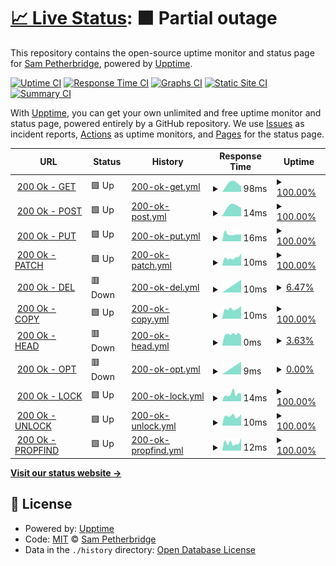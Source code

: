 # [📈 Live Status](https://status.httpstatus.xyz): <!--live status--> **🟧 Partial outage**

This repository contains the open-source uptime monitor and status page for [Sam Petherbridge](peth.me), powered by [Upptime](https://github.com/upptime/upptime).

[![Uptime CI](https://github.com/koj-co/upptime/workflows/Uptime%20CI/badge.svg)](https://github.com/koj-co/upptime/actions?query=workflow%3A%22Uptime+CI%22)
[![Response Time CI](https://github.com/koj-co/upptime/workflows/Response%20Time%20CI/badge.svg)](https://github.com/koj-co/upptime/actions?query=workflow%3A%22Response+Time+CI%22)
[![Graphs CI](https://github.com/koj-co/upptime/workflows/Graphs%20CI/badge.svg)](https://github.com/koj-co/upptime/actions?query=workflow%3A%22Graphs+CI%22)
[![Static Site CI](https://github.com/koj-co/upptime/workflows/Static%20Site%20CI/badge.svg)](https://github.com/koj-co/upptime/actions?query=workflow%3A%22Static+Site+CI%22)
[![Summary CI](https://github.com/koj-co/upptime/workflows/Summary%20CI/badge.svg)](https://github.com/koj-co/upptime/actions?query=workflow%3A%22Summary+CI%22)

With [Upptime](https://upptime.js.org), you can get your own unlimited and free uptime monitor and status page, powered entirely by a GitHub repository. We use [Issues](https://github.com/SamPetherbridge/status.httpstatus.xyz/issues) as incident reports, [Actions](https://github.com/SamPetherbridge/status.httpstatus.xyz/actions) as uptime monitors, and [Pages](https://status.httpstatus.xyz) for the status page.

<!--start: status pages-->
<!-- This summary is generated by Upptime (https://github.com/upptime/upptime) -->
<!-- Do not edit this manually, your changes will be overwritten -->
<!-- prettier-ignore -->
| URL | Status | History | Response Time | Uptime |
| --- | ------ | ------- | ------------- | ------ |
| <img alt="" src="https://favicons.githubusercontent.com/httpstatus.xyz" height="13"> [200 Ok - GET](https://httpstatus.xyz/200) | 🟩 Up | [200-ok-get.yml](https://github.com/SamPetherbridge/status.httpstatus.xyz/commits/master/history/200-ok-get.yml) | <details><summary><img alt="Response time graph" src="./graphs/200-ok-get/response-time-week.png" height="20"> 98ms</summary><br><a href="https://status.httpstatus.xyz/history/200-ok-get"><img alt="Response time 98" src="https://img.shields.io/endpoint?url=https%3A%2F%2Fraw.githubusercontent.com%2FSamPetherbridge%2Fstatus.httpstatus.xyz%2Fmaster%2Fapi%2F200-ok-get%2Fresponse-time.json"></a><br><a href="https://status.httpstatus.xyz/history/200-ok-get"><img alt="24-hour response time 98" src="https://img.shields.io/endpoint?url=https%3A%2F%2Fraw.githubusercontent.com%2FSamPetherbridge%2Fstatus.httpstatus.xyz%2Fmaster%2Fapi%2F200-ok-get%2Fresponse-time-day.json"></a><br><a href="https://status.httpstatus.xyz/history/200-ok-get"><img alt="7-day response time 98" src="https://img.shields.io/endpoint?url=https%3A%2F%2Fraw.githubusercontent.com%2FSamPetherbridge%2Fstatus.httpstatus.xyz%2Fmaster%2Fapi%2F200-ok-get%2Fresponse-time-week.json"></a><br><a href="https://status.httpstatus.xyz/history/200-ok-get"><img alt="30-day response time 98" src="https://img.shields.io/endpoint?url=https%3A%2F%2Fraw.githubusercontent.com%2FSamPetherbridge%2Fstatus.httpstatus.xyz%2Fmaster%2Fapi%2F200-ok-get%2Fresponse-time-month.json"></a><br><a href="https://status.httpstatus.xyz/history/200-ok-get"><img alt="1-year response time 98" src="https://img.shields.io/endpoint?url=https%3A%2F%2Fraw.githubusercontent.com%2FSamPetherbridge%2Fstatus.httpstatus.xyz%2Fmaster%2Fapi%2F200-ok-get%2Fresponse-time-year.json"></a></details> | <details><summary><a href="https://status.httpstatus.xyz/history/200-ok-get">100.00%</a></summary><a href="https://status.httpstatus.xyz/history/200-ok-get"><img alt="All-time uptime 100.00%" src="https://img.shields.io/endpoint?url=https%3A%2F%2Fraw.githubusercontent.com%2FSamPetherbridge%2Fstatus.httpstatus.xyz%2Fmaster%2Fapi%2F200-ok-get%2Fuptime.json"></a><br><a href="https://status.httpstatus.xyz/history/200-ok-get"><img alt="24-hour uptime 100.00%" src="https://img.shields.io/endpoint?url=https%3A%2F%2Fraw.githubusercontent.com%2FSamPetherbridge%2Fstatus.httpstatus.xyz%2Fmaster%2Fapi%2F200-ok-get%2Fuptime-day.json"></a><br><a href="https://status.httpstatus.xyz/history/200-ok-get"><img alt="7-day uptime 100.00%" src="https://img.shields.io/endpoint?url=https%3A%2F%2Fraw.githubusercontent.com%2FSamPetherbridge%2Fstatus.httpstatus.xyz%2Fmaster%2Fapi%2F200-ok-get%2Fuptime-week.json"></a><br><a href="https://status.httpstatus.xyz/history/200-ok-get"><img alt="30-day uptime 100.00%" src="https://img.shields.io/endpoint?url=https%3A%2F%2Fraw.githubusercontent.com%2FSamPetherbridge%2Fstatus.httpstatus.xyz%2Fmaster%2Fapi%2F200-ok-get%2Fuptime-month.json"></a><br><a href="https://status.httpstatus.xyz/history/200-ok-get"><img alt="1-year uptime 100.00%" src="https://img.shields.io/endpoint?url=https%3A%2F%2Fraw.githubusercontent.com%2FSamPetherbridge%2Fstatus.httpstatus.xyz%2Fmaster%2Fapi%2F200-ok-get%2Fuptime-year.json"></a></details>
| <img alt="" src="https://favicons.githubusercontent.com/httpstatus.xyz" height="13"> [200 Ok - POST](https://httpstatus.xyz/200) | 🟩 Up | [200-ok-post.yml](https://github.com/SamPetherbridge/status.httpstatus.xyz/commits/master/history/200-ok-post.yml) | <details><summary><img alt="Response time graph" src="./graphs/200-ok-post/response-time-week.png" height="20"> 14ms</summary><br><a href="https://status.httpstatus.xyz/history/200-ok-post"><img alt="Response time 14" src="https://img.shields.io/endpoint?url=https%3A%2F%2Fraw.githubusercontent.com%2FSamPetherbridge%2Fstatus.httpstatus.xyz%2Fmaster%2Fapi%2F200-ok-post%2Fresponse-time.json"></a><br><a href="https://status.httpstatus.xyz/history/200-ok-post"><img alt="24-hour response time 14" src="https://img.shields.io/endpoint?url=https%3A%2F%2Fraw.githubusercontent.com%2FSamPetherbridge%2Fstatus.httpstatus.xyz%2Fmaster%2Fapi%2F200-ok-post%2Fresponse-time-day.json"></a><br><a href="https://status.httpstatus.xyz/history/200-ok-post"><img alt="7-day response time 14" src="https://img.shields.io/endpoint?url=https%3A%2F%2Fraw.githubusercontent.com%2FSamPetherbridge%2Fstatus.httpstatus.xyz%2Fmaster%2Fapi%2F200-ok-post%2Fresponse-time-week.json"></a><br><a href="https://status.httpstatus.xyz/history/200-ok-post"><img alt="30-day response time 14" src="https://img.shields.io/endpoint?url=https%3A%2F%2Fraw.githubusercontent.com%2FSamPetherbridge%2Fstatus.httpstatus.xyz%2Fmaster%2Fapi%2F200-ok-post%2Fresponse-time-month.json"></a><br><a href="https://status.httpstatus.xyz/history/200-ok-post"><img alt="1-year response time 14" src="https://img.shields.io/endpoint?url=https%3A%2F%2Fraw.githubusercontent.com%2FSamPetherbridge%2Fstatus.httpstatus.xyz%2Fmaster%2Fapi%2F200-ok-post%2Fresponse-time-year.json"></a></details> | <details><summary><a href="https://status.httpstatus.xyz/history/200-ok-post">100.00%</a></summary><a href="https://status.httpstatus.xyz/history/200-ok-post"><img alt="All-time uptime 100.00%" src="https://img.shields.io/endpoint?url=https%3A%2F%2Fraw.githubusercontent.com%2FSamPetherbridge%2Fstatus.httpstatus.xyz%2Fmaster%2Fapi%2F200-ok-post%2Fuptime.json"></a><br><a href="https://status.httpstatus.xyz/history/200-ok-post"><img alt="24-hour uptime 100.00%" src="https://img.shields.io/endpoint?url=https%3A%2F%2Fraw.githubusercontent.com%2FSamPetherbridge%2Fstatus.httpstatus.xyz%2Fmaster%2Fapi%2F200-ok-post%2Fuptime-day.json"></a><br><a href="https://status.httpstatus.xyz/history/200-ok-post"><img alt="7-day uptime 100.00%" src="https://img.shields.io/endpoint?url=https%3A%2F%2Fraw.githubusercontent.com%2FSamPetherbridge%2Fstatus.httpstatus.xyz%2Fmaster%2Fapi%2F200-ok-post%2Fuptime-week.json"></a><br><a href="https://status.httpstatus.xyz/history/200-ok-post"><img alt="30-day uptime 100.00%" src="https://img.shields.io/endpoint?url=https%3A%2F%2Fraw.githubusercontent.com%2FSamPetherbridge%2Fstatus.httpstatus.xyz%2Fmaster%2Fapi%2F200-ok-post%2Fuptime-month.json"></a><br><a href="https://status.httpstatus.xyz/history/200-ok-post"><img alt="1-year uptime 100.00%" src="https://img.shields.io/endpoint?url=https%3A%2F%2Fraw.githubusercontent.com%2FSamPetherbridge%2Fstatus.httpstatus.xyz%2Fmaster%2Fapi%2F200-ok-post%2Fuptime-year.json"></a></details>
| <img alt="" src="https://favicons.githubusercontent.com/httpstatus.xyz" height="13"> [200 Ok - PUT](https://httpstatus.xyz/200) | 🟩 Up | [200-ok-put.yml](https://github.com/SamPetherbridge/status.httpstatus.xyz/commits/master/history/200-ok-put.yml) | <details><summary><img alt="Response time graph" src="./graphs/200-ok-put/response-time-week.png" height="20"> 16ms</summary><br><a href="https://status.httpstatus.xyz/history/200-ok-put"><img alt="Response time 16" src="https://img.shields.io/endpoint?url=https%3A%2F%2Fraw.githubusercontent.com%2FSamPetherbridge%2Fstatus.httpstatus.xyz%2Fmaster%2Fapi%2F200-ok-put%2Fresponse-time.json"></a><br><a href="https://status.httpstatus.xyz/history/200-ok-put"><img alt="24-hour response time 16" src="https://img.shields.io/endpoint?url=https%3A%2F%2Fraw.githubusercontent.com%2FSamPetherbridge%2Fstatus.httpstatus.xyz%2Fmaster%2Fapi%2F200-ok-put%2Fresponse-time-day.json"></a><br><a href="https://status.httpstatus.xyz/history/200-ok-put"><img alt="7-day response time 16" src="https://img.shields.io/endpoint?url=https%3A%2F%2Fraw.githubusercontent.com%2FSamPetherbridge%2Fstatus.httpstatus.xyz%2Fmaster%2Fapi%2F200-ok-put%2Fresponse-time-week.json"></a><br><a href="https://status.httpstatus.xyz/history/200-ok-put"><img alt="30-day response time 16" src="https://img.shields.io/endpoint?url=https%3A%2F%2Fraw.githubusercontent.com%2FSamPetherbridge%2Fstatus.httpstatus.xyz%2Fmaster%2Fapi%2F200-ok-put%2Fresponse-time-month.json"></a><br><a href="https://status.httpstatus.xyz/history/200-ok-put"><img alt="1-year response time 16" src="https://img.shields.io/endpoint?url=https%3A%2F%2Fraw.githubusercontent.com%2FSamPetherbridge%2Fstatus.httpstatus.xyz%2Fmaster%2Fapi%2F200-ok-put%2Fresponse-time-year.json"></a></details> | <details><summary><a href="https://status.httpstatus.xyz/history/200-ok-put">100.00%</a></summary><a href="https://status.httpstatus.xyz/history/200-ok-put"><img alt="All-time uptime 100.00%" src="https://img.shields.io/endpoint?url=https%3A%2F%2Fraw.githubusercontent.com%2FSamPetherbridge%2Fstatus.httpstatus.xyz%2Fmaster%2Fapi%2F200-ok-put%2Fuptime.json"></a><br><a href="https://status.httpstatus.xyz/history/200-ok-put"><img alt="24-hour uptime 100.00%" src="https://img.shields.io/endpoint?url=https%3A%2F%2Fraw.githubusercontent.com%2FSamPetherbridge%2Fstatus.httpstatus.xyz%2Fmaster%2Fapi%2F200-ok-put%2Fuptime-day.json"></a><br><a href="https://status.httpstatus.xyz/history/200-ok-put"><img alt="7-day uptime 100.00%" src="https://img.shields.io/endpoint?url=https%3A%2F%2Fraw.githubusercontent.com%2FSamPetherbridge%2Fstatus.httpstatus.xyz%2Fmaster%2Fapi%2F200-ok-put%2Fuptime-week.json"></a><br><a href="https://status.httpstatus.xyz/history/200-ok-put"><img alt="30-day uptime 100.00%" src="https://img.shields.io/endpoint?url=https%3A%2F%2Fraw.githubusercontent.com%2FSamPetherbridge%2Fstatus.httpstatus.xyz%2Fmaster%2Fapi%2F200-ok-put%2Fuptime-month.json"></a><br><a href="https://status.httpstatus.xyz/history/200-ok-put"><img alt="1-year uptime 100.00%" src="https://img.shields.io/endpoint?url=https%3A%2F%2Fraw.githubusercontent.com%2FSamPetherbridge%2Fstatus.httpstatus.xyz%2Fmaster%2Fapi%2F200-ok-put%2Fuptime-year.json"></a></details>
| <img alt="" src="https://favicons.githubusercontent.com/httpstatus.xyz" height="13"> [200 Ok - PATCH](https://httpstatus.xyz/200) | 🟩 Up | [200-ok-patch.yml](https://github.com/SamPetherbridge/status.httpstatus.xyz/commits/master/history/200-ok-patch.yml) | <details><summary><img alt="Response time graph" src="./graphs/200-ok-patch/response-time-week.png" height="20"> 10ms</summary><br><a href="https://status.httpstatus.xyz/history/200-ok-patch"><img alt="Response time 10" src="https://img.shields.io/endpoint?url=https%3A%2F%2Fraw.githubusercontent.com%2FSamPetherbridge%2Fstatus.httpstatus.xyz%2Fmaster%2Fapi%2F200-ok-patch%2Fresponse-time.json"></a><br><a href="https://status.httpstatus.xyz/history/200-ok-patch"><img alt="24-hour response time 10" src="https://img.shields.io/endpoint?url=https%3A%2F%2Fraw.githubusercontent.com%2FSamPetherbridge%2Fstatus.httpstatus.xyz%2Fmaster%2Fapi%2F200-ok-patch%2Fresponse-time-day.json"></a><br><a href="https://status.httpstatus.xyz/history/200-ok-patch"><img alt="7-day response time 10" src="https://img.shields.io/endpoint?url=https%3A%2F%2Fraw.githubusercontent.com%2FSamPetherbridge%2Fstatus.httpstatus.xyz%2Fmaster%2Fapi%2F200-ok-patch%2Fresponse-time-week.json"></a><br><a href="https://status.httpstatus.xyz/history/200-ok-patch"><img alt="30-day response time 10" src="https://img.shields.io/endpoint?url=https%3A%2F%2Fraw.githubusercontent.com%2FSamPetherbridge%2Fstatus.httpstatus.xyz%2Fmaster%2Fapi%2F200-ok-patch%2Fresponse-time-month.json"></a><br><a href="https://status.httpstatus.xyz/history/200-ok-patch"><img alt="1-year response time 10" src="https://img.shields.io/endpoint?url=https%3A%2F%2Fraw.githubusercontent.com%2FSamPetherbridge%2Fstatus.httpstatus.xyz%2Fmaster%2Fapi%2F200-ok-patch%2Fresponse-time-year.json"></a></details> | <details><summary><a href="https://status.httpstatus.xyz/history/200-ok-patch">100.00%</a></summary><a href="https://status.httpstatus.xyz/history/200-ok-patch"><img alt="All-time uptime 100.00%" src="https://img.shields.io/endpoint?url=https%3A%2F%2Fraw.githubusercontent.com%2FSamPetherbridge%2Fstatus.httpstatus.xyz%2Fmaster%2Fapi%2F200-ok-patch%2Fuptime.json"></a><br><a href="https://status.httpstatus.xyz/history/200-ok-patch"><img alt="24-hour uptime 100.00%" src="https://img.shields.io/endpoint?url=https%3A%2F%2Fraw.githubusercontent.com%2FSamPetherbridge%2Fstatus.httpstatus.xyz%2Fmaster%2Fapi%2F200-ok-patch%2Fuptime-day.json"></a><br><a href="https://status.httpstatus.xyz/history/200-ok-patch"><img alt="7-day uptime 100.00%" src="https://img.shields.io/endpoint?url=https%3A%2F%2Fraw.githubusercontent.com%2FSamPetherbridge%2Fstatus.httpstatus.xyz%2Fmaster%2Fapi%2F200-ok-patch%2Fuptime-week.json"></a><br><a href="https://status.httpstatus.xyz/history/200-ok-patch"><img alt="30-day uptime 100.00%" src="https://img.shields.io/endpoint?url=https%3A%2F%2Fraw.githubusercontent.com%2FSamPetherbridge%2Fstatus.httpstatus.xyz%2Fmaster%2Fapi%2F200-ok-patch%2Fuptime-month.json"></a><br><a href="https://status.httpstatus.xyz/history/200-ok-patch"><img alt="1-year uptime 100.00%" src="https://img.shields.io/endpoint?url=https%3A%2F%2Fraw.githubusercontent.com%2FSamPetherbridge%2Fstatus.httpstatus.xyz%2Fmaster%2Fapi%2F200-ok-patch%2Fuptime-year.json"></a></details>
| <img alt="" src="https://favicons.githubusercontent.com/httpstatus.xyz" height="13"> [200 Ok - DEL](https://httpstatus.xyz/200) | 🟥 Down | [200-ok-del.yml](https://github.com/SamPetherbridge/status.httpstatus.xyz/commits/master/history/200-ok-del.yml) | <details><summary><img alt="Response time graph" src="./graphs/200-ok-del/response-time-week.png" height="20"> 10ms</summary><br><a href="https://status.httpstatus.xyz/history/200-ok-del"><img alt="Response time 10" src="https://img.shields.io/endpoint?url=https%3A%2F%2Fraw.githubusercontent.com%2FSamPetherbridge%2Fstatus.httpstatus.xyz%2Fmaster%2Fapi%2F200-ok-del%2Fresponse-time.json"></a><br><a href="https://status.httpstatus.xyz/history/200-ok-del"><img alt="24-hour response time 10" src="https://img.shields.io/endpoint?url=https%3A%2F%2Fraw.githubusercontent.com%2FSamPetherbridge%2Fstatus.httpstatus.xyz%2Fmaster%2Fapi%2F200-ok-del%2Fresponse-time-day.json"></a><br><a href="https://status.httpstatus.xyz/history/200-ok-del"><img alt="7-day response time 10" src="https://img.shields.io/endpoint?url=https%3A%2F%2Fraw.githubusercontent.com%2FSamPetherbridge%2Fstatus.httpstatus.xyz%2Fmaster%2Fapi%2F200-ok-del%2Fresponse-time-week.json"></a><br><a href="https://status.httpstatus.xyz/history/200-ok-del"><img alt="30-day response time 10" src="https://img.shields.io/endpoint?url=https%3A%2F%2Fraw.githubusercontent.com%2FSamPetherbridge%2Fstatus.httpstatus.xyz%2Fmaster%2Fapi%2F200-ok-del%2Fresponse-time-month.json"></a><br><a href="https://status.httpstatus.xyz/history/200-ok-del"><img alt="1-year response time 10" src="https://img.shields.io/endpoint?url=https%3A%2F%2Fraw.githubusercontent.com%2FSamPetherbridge%2Fstatus.httpstatus.xyz%2Fmaster%2Fapi%2F200-ok-del%2Fresponse-time-year.json"></a></details> | <details><summary><a href="https://status.httpstatus.xyz/history/200-ok-del">6.47%</a></summary><a href="https://status.httpstatus.xyz/history/200-ok-del"><img alt="All-time uptime 6.47%" src="https://img.shields.io/endpoint?url=https%3A%2F%2Fraw.githubusercontent.com%2FSamPetherbridge%2Fstatus.httpstatus.xyz%2Fmaster%2Fapi%2F200-ok-del%2Fuptime.json"></a><br><a href="https://status.httpstatus.xyz/history/200-ok-del"><img alt="24-hour uptime 6.47%" src="https://img.shields.io/endpoint?url=https%3A%2F%2Fraw.githubusercontent.com%2FSamPetherbridge%2Fstatus.httpstatus.xyz%2Fmaster%2Fapi%2F200-ok-del%2Fuptime-day.json"></a><br><a href="https://status.httpstatus.xyz/history/200-ok-del"><img alt="7-day uptime 6.47%" src="https://img.shields.io/endpoint?url=https%3A%2F%2Fraw.githubusercontent.com%2FSamPetherbridge%2Fstatus.httpstatus.xyz%2Fmaster%2Fapi%2F200-ok-del%2Fuptime-week.json"></a><br><a href="https://status.httpstatus.xyz/history/200-ok-del"><img alt="30-day uptime 6.47%" src="https://img.shields.io/endpoint?url=https%3A%2F%2Fraw.githubusercontent.com%2FSamPetherbridge%2Fstatus.httpstatus.xyz%2Fmaster%2Fapi%2F200-ok-del%2Fuptime-month.json"></a><br><a href="https://status.httpstatus.xyz/history/200-ok-del"><img alt="1-year uptime 6.47%" src="https://img.shields.io/endpoint?url=https%3A%2F%2Fraw.githubusercontent.com%2FSamPetherbridge%2Fstatus.httpstatus.xyz%2Fmaster%2Fapi%2F200-ok-del%2Fuptime-year.json"></a></details>
| <img alt="" src="https://favicons.githubusercontent.com/httpstatus.xyz" height="13"> [200 Ok - COPY](https://httpstatus.xyz/200) | 🟩 Up | [200-ok-copy.yml](https://github.com/SamPetherbridge/status.httpstatus.xyz/commits/master/history/200-ok-copy.yml) | <details><summary><img alt="Response time graph" src="./graphs/200-ok-copy/response-time-week.png" height="20"> 10ms</summary><br><a href="https://status.httpstatus.xyz/history/200-ok-copy"><img alt="Response time 10" src="https://img.shields.io/endpoint?url=https%3A%2F%2Fraw.githubusercontent.com%2FSamPetherbridge%2Fstatus.httpstatus.xyz%2Fmaster%2Fapi%2F200-ok-copy%2Fresponse-time.json"></a><br><a href="https://status.httpstatus.xyz/history/200-ok-copy"><img alt="24-hour response time 10" src="https://img.shields.io/endpoint?url=https%3A%2F%2Fraw.githubusercontent.com%2FSamPetherbridge%2Fstatus.httpstatus.xyz%2Fmaster%2Fapi%2F200-ok-copy%2Fresponse-time-day.json"></a><br><a href="https://status.httpstatus.xyz/history/200-ok-copy"><img alt="7-day response time 10" src="https://img.shields.io/endpoint?url=https%3A%2F%2Fraw.githubusercontent.com%2FSamPetherbridge%2Fstatus.httpstatus.xyz%2Fmaster%2Fapi%2F200-ok-copy%2Fresponse-time-week.json"></a><br><a href="https://status.httpstatus.xyz/history/200-ok-copy"><img alt="30-day response time 10" src="https://img.shields.io/endpoint?url=https%3A%2F%2Fraw.githubusercontent.com%2FSamPetherbridge%2Fstatus.httpstatus.xyz%2Fmaster%2Fapi%2F200-ok-copy%2Fresponse-time-month.json"></a><br><a href="https://status.httpstatus.xyz/history/200-ok-copy"><img alt="1-year response time 10" src="https://img.shields.io/endpoint?url=https%3A%2F%2Fraw.githubusercontent.com%2FSamPetherbridge%2Fstatus.httpstatus.xyz%2Fmaster%2Fapi%2F200-ok-copy%2Fresponse-time-year.json"></a></details> | <details><summary><a href="https://status.httpstatus.xyz/history/200-ok-copy">100.00%</a></summary><a href="https://status.httpstatus.xyz/history/200-ok-copy"><img alt="All-time uptime 100.00%" src="https://img.shields.io/endpoint?url=https%3A%2F%2Fraw.githubusercontent.com%2FSamPetherbridge%2Fstatus.httpstatus.xyz%2Fmaster%2Fapi%2F200-ok-copy%2Fuptime.json"></a><br><a href="https://status.httpstatus.xyz/history/200-ok-copy"><img alt="24-hour uptime 100.00%" src="https://img.shields.io/endpoint?url=https%3A%2F%2Fraw.githubusercontent.com%2FSamPetherbridge%2Fstatus.httpstatus.xyz%2Fmaster%2Fapi%2F200-ok-copy%2Fuptime-day.json"></a><br><a href="https://status.httpstatus.xyz/history/200-ok-copy"><img alt="7-day uptime 100.00%" src="https://img.shields.io/endpoint?url=https%3A%2F%2Fraw.githubusercontent.com%2FSamPetherbridge%2Fstatus.httpstatus.xyz%2Fmaster%2Fapi%2F200-ok-copy%2Fuptime-week.json"></a><br><a href="https://status.httpstatus.xyz/history/200-ok-copy"><img alt="30-day uptime 100.00%" src="https://img.shields.io/endpoint?url=https%3A%2F%2Fraw.githubusercontent.com%2FSamPetherbridge%2Fstatus.httpstatus.xyz%2Fmaster%2Fapi%2F200-ok-copy%2Fuptime-month.json"></a><br><a href="https://status.httpstatus.xyz/history/200-ok-copy"><img alt="1-year uptime 100.00%" src="https://img.shields.io/endpoint?url=https%3A%2F%2Fraw.githubusercontent.com%2FSamPetherbridge%2Fstatus.httpstatus.xyz%2Fmaster%2Fapi%2F200-ok-copy%2Fuptime-year.json"></a></details>
| <img alt="" src="https://favicons.githubusercontent.com/httpstatus.xyz" height="13"> [200 Ok - HEAD](https://httpstatus.xyz/200) | 🟥 Down | [200-ok-head.yml](https://github.com/SamPetherbridge/status.httpstatus.xyz/commits/master/history/200-ok-head.yml) | <details><summary><img alt="Response time graph" src="./graphs/200-ok-head/response-time-week.png" height="20"> 0ms</summary><br><a href="https://status.httpstatus.xyz/history/200-ok-head"><img alt="Response time 0" src="https://img.shields.io/endpoint?url=https%3A%2F%2Fraw.githubusercontent.com%2FSamPetherbridge%2Fstatus.httpstatus.xyz%2Fmaster%2Fapi%2F200-ok-head%2Fresponse-time.json"></a><br><a href="https://status.httpstatus.xyz/history/200-ok-head"><img alt="24-hour response time 0" src="https://img.shields.io/endpoint?url=https%3A%2F%2Fraw.githubusercontent.com%2FSamPetherbridge%2Fstatus.httpstatus.xyz%2Fmaster%2Fapi%2F200-ok-head%2Fresponse-time-day.json"></a><br><a href="https://status.httpstatus.xyz/history/200-ok-head"><img alt="7-day response time 0" src="https://img.shields.io/endpoint?url=https%3A%2F%2Fraw.githubusercontent.com%2FSamPetherbridge%2Fstatus.httpstatus.xyz%2Fmaster%2Fapi%2F200-ok-head%2Fresponse-time-week.json"></a><br><a href="https://status.httpstatus.xyz/history/200-ok-head"><img alt="30-day response time 0" src="https://img.shields.io/endpoint?url=https%3A%2F%2Fraw.githubusercontent.com%2FSamPetherbridge%2Fstatus.httpstatus.xyz%2Fmaster%2Fapi%2F200-ok-head%2Fresponse-time-month.json"></a><br><a href="https://status.httpstatus.xyz/history/200-ok-head"><img alt="1-year response time 0" src="https://img.shields.io/endpoint?url=https%3A%2F%2Fraw.githubusercontent.com%2FSamPetherbridge%2Fstatus.httpstatus.xyz%2Fmaster%2Fapi%2F200-ok-head%2Fresponse-time-year.json"></a></details> | <details><summary><a href="https://status.httpstatus.xyz/history/200-ok-head">3.63%</a></summary><a href="https://status.httpstatus.xyz/history/200-ok-head"><img alt="All-time uptime 3.63%" src="https://img.shields.io/endpoint?url=https%3A%2F%2Fraw.githubusercontent.com%2FSamPetherbridge%2Fstatus.httpstatus.xyz%2Fmaster%2Fapi%2F200-ok-head%2Fuptime.json"></a><br><a href="https://status.httpstatus.xyz/history/200-ok-head"><img alt="24-hour uptime 3.63%" src="https://img.shields.io/endpoint?url=https%3A%2F%2Fraw.githubusercontent.com%2FSamPetherbridge%2Fstatus.httpstatus.xyz%2Fmaster%2Fapi%2F200-ok-head%2Fuptime-day.json"></a><br><a href="https://status.httpstatus.xyz/history/200-ok-head"><img alt="7-day uptime 3.63%" src="https://img.shields.io/endpoint?url=https%3A%2F%2Fraw.githubusercontent.com%2FSamPetherbridge%2Fstatus.httpstatus.xyz%2Fmaster%2Fapi%2F200-ok-head%2Fuptime-week.json"></a><br><a href="https://status.httpstatus.xyz/history/200-ok-head"><img alt="30-day uptime 3.63%" src="https://img.shields.io/endpoint?url=https%3A%2F%2Fraw.githubusercontent.com%2FSamPetherbridge%2Fstatus.httpstatus.xyz%2Fmaster%2Fapi%2F200-ok-head%2Fuptime-month.json"></a><br><a href="https://status.httpstatus.xyz/history/200-ok-head"><img alt="1-year uptime 3.63%" src="https://img.shields.io/endpoint?url=https%3A%2F%2Fraw.githubusercontent.com%2FSamPetherbridge%2Fstatus.httpstatus.xyz%2Fmaster%2Fapi%2F200-ok-head%2Fuptime-year.json"></a></details>
| <img alt="" src="https://favicons.githubusercontent.com/httpstatus.xyz" height="13"> [200 Ok - OPT](https://httpstatus.xyz/200) | 🟥 Down | [200-ok-opt.yml](https://github.com/SamPetherbridge/status.httpstatus.xyz/commits/master/history/200-ok-opt.yml) | <details><summary><img alt="Response time graph" src="./graphs/200-ok-opt/response-time-week.png" height="20"> 9ms</summary><br><a href="https://status.httpstatus.xyz/history/200-ok-opt"><img alt="Response time 9" src="https://img.shields.io/endpoint?url=https%3A%2F%2Fraw.githubusercontent.com%2FSamPetherbridge%2Fstatus.httpstatus.xyz%2Fmaster%2Fapi%2F200-ok-opt%2Fresponse-time.json"></a><br><a href="https://status.httpstatus.xyz/history/200-ok-opt"><img alt="24-hour response time 9" src="https://img.shields.io/endpoint?url=https%3A%2F%2Fraw.githubusercontent.com%2FSamPetherbridge%2Fstatus.httpstatus.xyz%2Fmaster%2Fapi%2F200-ok-opt%2Fresponse-time-day.json"></a><br><a href="https://status.httpstatus.xyz/history/200-ok-opt"><img alt="7-day response time 9" src="https://img.shields.io/endpoint?url=https%3A%2F%2Fraw.githubusercontent.com%2FSamPetherbridge%2Fstatus.httpstatus.xyz%2Fmaster%2Fapi%2F200-ok-opt%2Fresponse-time-week.json"></a><br><a href="https://status.httpstatus.xyz/history/200-ok-opt"><img alt="30-day response time 9" src="https://img.shields.io/endpoint?url=https%3A%2F%2Fraw.githubusercontent.com%2FSamPetherbridge%2Fstatus.httpstatus.xyz%2Fmaster%2Fapi%2F200-ok-opt%2Fresponse-time-month.json"></a><br><a href="https://status.httpstatus.xyz/history/200-ok-opt"><img alt="1-year response time 9" src="https://img.shields.io/endpoint?url=https%3A%2F%2Fraw.githubusercontent.com%2FSamPetherbridge%2Fstatus.httpstatus.xyz%2Fmaster%2Fapi%2F200-ok-opt%2Fresponse-time-year.json"></a></details> | <details><summary><a href="https://status.httpstatus.xyz/history/200-ok-opt">0.00%</a></summary><a href="https://status.httpstatus.xyz/history/200-ok-opt"><img alt="All-time uptime 0.00%" src="https://img.shields.io/endpoint?url=https%3A%2F%2Fraw.githubusercontent.com%2FSamPetherbridge%2Fstatus.httpstatus.xyz%2Fmaster%2Fapi%2F200-ok-opt%2Fuptime.json"></a><br><a href="https://status.httpstatus.xyz/history/200-ok-opt"><img alt="24-hour uptime 0.00%" src="https://img.shields.io/endpoint?url=https%3A%2F%2Fraw.githubusercontent.com%2FSamPetherbridge%2Fstatus.httpstatus.xyz%2Fmaster%2Fapi%2F200-ok-opt%2Fuptime-day.json"></a><br><a href="https://status.httpstatus.xyz/history/200-ok-opt"><img alt="7-day uptime 0.00%" src="https://img.shields.io/endpoint?url=https%3A%2F%2Fraw.githubusercontent.com%2FSamPetherbridge%2Fstatus.httpstatus.xyz%2Fmaster%2Fapi%2F200-ok-opt%2Fuptime-week.json"></a><br><a href="https://status.httpstatus.xyz/history/200-ok-opt"><img alt="30-day uptime 0.00%" src="https://img.shields.io/endpoint?url=https%3A%2F%2Fraw.githubusercontent.com%2FSamPetherbridge%2Fstatus.httpstatus.xyz%2Fmaster%2Fapi%2F200-ok-opt%2Fuptime-month.json"></a><br><a href="https://status.httpstatus.xyz/history/200-ok-opt"><img alt="1-year uptime 0.00%" src="https://img.shields.io/endpoint?url=https%3A%2F%2Fraw.githubusercontent.com%2FSamPetherbridge%2Fstatus.httpstatus.xyz%2Fmaster%2Fapi%2F200-ok-opt%2Fuptime-year.json"></a></details>
| <img alt="" src="https://favicons.githubusercontent.com/httpstatus.xyz" height="13"> [200 Ok - LOCK](https://httpstatus.xyz/200) | 🟩 Up | [200-ok-lock.yml](https://github.com/SamPetherbridge/status.httpstatus.xyz/commits/master/history/200-ok-lock.yml) | <details><summary><img alt="Response time graph" src="./graphs/200-ok-lock/response-time-week.png" height="20"> 14ms</summary><br><a href="https://status.httpstatus.xyz/history/200-ok-lock"><img alt="Response time 14" src="https://img.shields.io/endpoint?url=https%3A%2F%2Fraw.githubusercontent.com%2FSamPetherbridge%2Fstatus.httpstatus.xyz%2Fmaster%2Fapi%2F200-ok-lock%2Fresponse-time.json"></a><br><a href="https://status.httpstatus.xyz/history/200-ok-lock"><img alt="24-hour response time 14" src="https://img.shields.io/endpoint?url=https%3A%2F%2Fraw.githubusercontent.com%2FSamPetherbridge%2Fstatus.httpstatus.xyz%2Fmaster%2Fapi%2F200-ok-lock%2Fresponse-time-day.json"></a><br><a href="https://status.httpstatus.xyz/history/200-ok-lock"><img alt="7-day response time 14" src="https://img.shields.io/endpoint?url=https%3A%2F%2Fraw.githubusercontent.com%2FSamPetherbridge%2Fstatus.httpstatus.xyz%2Fmaster%2Fapi%2F200-ok-lock%2Fresponse-time-week.json"></a><br><a href="https://status.httpstatus.xyz/history/200-ok-lock"><img alt="30-day response time 14" src="https://img.shields.io/endpoint?url=https%3A%2F%2Fraw.githubusercontent.com%2FSamPetherbridge%2Fstatus.httpstatus.xyz%2Fmaster%2Fapi%2F200-ok-lock%2Fresponse-time-month.json"></a><br><a href="https://status.httpstatus.xyz/history/200-ok-lock"><img alt="1-year response time 14" src="https://img.shields.io/endpoint?url=https%3A%2F%2Fraw.githubusercontent.com%2FSamPetherbridge%2Fstatus.httpstatus.xyz%2Fmaster%2Fapi%2F200-ok-lock%2Fresponse-time-year.json"></a></details> | <details><summary><a href="https://status.httpstatus.xyz/history/200-ok-lock">100.00%</a></summary><a href="https://status.httpstatus.xyz/history/200-ok-lock"><img alt="All-time uptime 100.00%" src="https://img.shields.io/endpoint?url=https%3A%2F%2Fraw.githubusercontent.com%2FSamPetherbridge%2Fstatus.httpstatus.xyz%2Fmaster%2Fapi%2F200-ok-lock%2Fuptime.json"></a><br><a href="https://status.httpstatus.xyz/history/200-ok-lock"><img alt="24-hour uptime 100.00%" src="https://img.shields.io/endpoint?url=https%3A%2F%2Fraw.githubusercontent.com%2FSamPetherbridge%2Fstatus.httpstatus.xyz%2Fmaster%2Fapi%2F200-ok-lock%2Fuptime-day.json"></a><br><a href="https://status.httpstatus.xyz/history/200-ok-lock"><img alt="7-day uptime 100.00%" src="https://img.shields.io/endpoint?url=https%3A%2F%2Fraw.githubusercontent.com%2FSamPetherbridge%2Fstatus.httpstatus.xyz%2Fmaster%2Fapi%2F200-ok-lock%2Fuptime-week.json"></a><br><a href="https://status.httpstatus.xyz/history/200-ok-lock"><img alt="30-day uptime 100.00%" src="https://img.shields.io/endpoint?url=https%3A%2F%2Fraw.githubusercontent.com%2FSamPetherbridge%2Fstatus.httpstatus.xyz%2Fmaster%2Fapi%2F200-ok-lock%2Fuptime-month.json"></a><br><a href="https://status.httpstatus.xyz/history/200-ok-lock"><img alt="1-year uptime 100.00%" src="https://img.shields.io/endpoint?url=https%3A%2F%2Fraw.githubusercontent.com%2FSamPetherbridge%2Fstatus.httpstatus.xyz%2Fmaster%2Fapi%2F200-ok-lock%2Fuptime-year.json"></a></details>
| <img alt="" src="https://favicons.githubusercontent.com/httpstatus.xyz" height="13"> [200 Ok - UNLOCK](https://httpstatus.xyz/200) | 🟩 Up | [200-ok-unlock.yml](https://github.com/SamPetherbridge/status.httpstatus.xyz/commits/master/history/200-ok-unlock.yml) | <details><summary><img alt="Response time graph" src="./graphs/200-ok-unlock/response-time-week.png" height="20"> 10ms</summary><br><a href="https://status.httpstatus.xyz/history/200-ok-unlock"><img alt="Response time 10" src="https://img.shields.io/endpoint?url=https%3A%2F%2Fraw.githubusercontent.com%2FSamPetherbridge%2Fstatus.httpstatus.xyz%2Fmaster%2Fapi%2F200-ok-unlock%2Fresponse-time.json"></a><br><a href="https://status.httpstatus.xyz/history/200-ok-unlock"><img alt="24-hour response time 10" src="https://img.shields.io/endpoint?url=https%3A%2F%2Fraw.githubusercontent.com%2FSamPetherbridge%2Fstatus.httpstatus.xyz%2Fmaster%2Fapi%2F200-ok-unlock%2Fresponse-time-day.json"></a><br><a href="https://status.httpstatus.xyz/history/200-ok-unlock"><img alt="7-day response time 10" src="https://img.shields.io/endpoint?url=https%3A%2F%2Fraw.githubusercontent.com%2FSamPetherbridge%2Fstatus.httpstatus.xyz%2Fmaster%2Fapi%2F200-ok-unlock%2Fresponse-time-week.json"></a><br><a href="https://status.httpstatus.xyz/history/200-ok-unlock"><img alt="30-day response time 10" src="https://img.shields.io/endpoint?url=https%3A%2F%2Fraw.githubusercontent.com%2FSamPetherbridge%2Fstatus.httpstatus.xyz%2Fmaster%2Fapi%2F200-ok-unlock%2Fresponse-time-month.json"></a><br><a href="https://status.httpstatus.xyz/history/200-ok-unlock"><img alt="1-year response time 10" src="https://img.shields.io/endpoint?url=https%3A%2F%2Fraw.githubusercontent.com%2FSamPetherbridge%2Fstatus.httpstatus.xyz%2Fmaster%2Fapi%2F200-ok-unlock%2Fresponse-time-year.json"></a></details> | <details><summary><a href="https://status.httpstatus.xyz/history/200-ok-unlock">100.00%</a></summary><a href="https://status.httpstatus.xyz/history/200-ok-unlock"><img alt="All-time uptime 100.00%" src="https://img.shields.io/endpoint?url=https%3A%2F%2Fraw.githubusercontent.com%2FSamPetherbridge%2Fstatus.httpstatus.xyz%2Fmaster%2Fapi%2F200-ok-unlock%2Fuptime.json"></a><br><a href="https://status.httpstatus.xyz/history/200-ok-unlock"><img alt="24-hour uptime 100.00%" src="https://img.shields.io/endpoint?url=https%3A%2F%2Fraw.githubusercontent.com%2FSamPetherbridge%2Fstatus.httpstatus.xyz%2Fmaster%2Fapi%2F200-ok-unlock%2Fuptime-day.json"></a><br><a href="https://status.httpstatus.xyz/history/200-ok-unlock"><img alt="7-day uptime 100.00%" src="https://img.shields.io/endpoint?url=https%3A%2F%2Fraw.githubusercontent.com%2FSamPetherbridge%2Fstatus.httpstatus.xyz%2Fmaster%2Fapi%2F200-ok-unlock%2Fuptime-week.json"></a><br><a href="https://status.httpstatus.xyz/history/200-ok-unlock"><img alt="30-day uptime 100.00%" src="https://img.shields.io/endpoint?url=https%3A%2F%2Fraw.githubusercontent.com%2FSamPetherbridge%2Fstatus.httpstatus.xyz%2Fmaster%2Fapi%2F200-ok-unlock%2Fuptime-month.json"></a><br><a href="https://status.httpstatus.xyz/history/200-ok-unlock"><img alt="1-year uptime 100.00%" src="https://img.shields.io/endpoint?url=https%3A%2F%2Fraw.githubusercontent.com%2FSamPetherbridge%2Fstatus.httpstatus.xyz%2Fmaster%2Fapi%2F200-ok-unlock%2Fuptime-year.json"></a></details>
| <img alt="" src="https://favicons.githubusercontent.com/httpstatus.xyz" height="13"> [200 Ok - PROPFIND](https://httpstatus.xyz/200) | 🟩 Up | [200-ok-propfind.yml](https://github.com/SamPetherbridge/status.httpstatus.xyz/commits/master/history/200-ok-propfind.yml) | <details><summary><img alt="Response time graph" src="./graphs/200-ok-propfind/response-time-week.png" height="20"> 12ms</summary><br><a href="https://status.httpstatus.xyz/history/200-ok-propfind"><img alt="Response time 12" src="https://img.shields.io/endpoint?url=https%3A%2F%2Fraw.githubusercontent.com%2FSamPetherbridge%2Fstatus.httpstatus.xyz%2Fmaster%2Fapi%2F200-ok-propfind%2Fresponse-time.json"></a><br><a href="https://status.httpstatus.xyz/history/200-ok-propfind"><img alt="24-hour response time 12" src="https://img.shields.io/endpoint?url=https%3A%2F%2Fraw.githubusercontent.com%2FSamPetherbridge%2Fstatus.httpstatus.xyz%2Fmaster%2Fapi%2F200-ok-propfind%2Fresponse-time-day.json"></a><br><a href="https://status.httpstatus.xyz/history/200-ok-propfind"><img alt="7-day response time 12" src="https://img.shields.io/endpoint?url=https%3A%2F%2Fraw.githubusercontent.com%2FSamPetherbridge%2Fstatus.httpstatus.xyz%2Fmaster%2Fapi%2F200-ok-propfind%2Fresponse-time-week.json"></a><br><a href="https://status.httpstatus.xyz/history/200-ok-propfind"><img alt="30-day response time 12" src="https://img.shields.io/endpoint?url=https%3A%2F%2Fraw.githubusercontent.com%2FSamPetherbridge%2Fstatus.httpstatus.xyz%2Fmaster%2Fapi%2F200-ok-propfind%2Fresponse-time-month.json"></a><br><a href="https://status.httpstatus.xyz/history/200-ok-propfind"><img alt="1-year response time 12" src="https://img.shields.io/endpoint?url=https%3A%2F%2Fraw.githubusercontent.com%2FSamPetherbridge%2Fstatus.httpstatus.xyz%2Fmaster%2Fapi%2F200-ok-propfind%2Fresponse-time-year.json"></a></details> | <details><summary><a href="https://status.httpstatus.xyz/history/200-ok-propfind">100.00%</a></summary><a href="https://status.httpstatus.xyz/history/200-ok-propfind"><img alt="All-time uptime 100.00%" src="https://img.shields.io/endpoint?url=https%3A%2F%2Fraw.githubusercontent.com%2FSamPetherbridge%2Fstatus.httpstatus.xyz%2Fmaster%2Fapi%2F200-ok-propfind%2Fuptime.json"></a><br><a href="https://status.httpstatus.xyz/history/200-ok-propfind"><img alt="24-hour uptime 100.00%" src="https://img.shields.io/endpoint?url=https%3A%2F%2Fraw.githubusercontent.com%2FSamPetherbridge%2Fstatus.httpstatus.xyz%2Fmaster%2Fapi%2F200-ok-propfind%2Fuptime-day.json"></a><br><a href="https://status.httpstatus.xyz/history/200-ok-propfind"><img alt="7-day uptime 100.00%" src="https://img.shields.io/endpoint?url=https%3A%2F%2Fraw.githubusercontent.com%2FSamPetherbridge%2Fstatus.httpstatus.xyz%2Fmaster%2Fapi%2F200-ok-propfind%2Fuptime-week.json"></a><br><a href="https://status.httpstatus.xyz/history/200-ok-propfind"><img alt="30-day uptime 100.00%" src="https://img.shields.io/endpoint?url=https%3A%2F%2Fraw.githubusercontent.com%2FSamPetherbridge%2Fstatus.httpstatus.xyz%2Fmaster%2Fapi%2F200-ok-propfind%2Fuptime-month.json"></a><br><a href="https://status.httpstatus.xyz/history/200-ok-propfind"><img alt="1-year uptime 100.00%" src="https://img.shields.io/endpoint?url=https%3A%2F%2Fraw.githubusercontent.com%2FSamPetherbridge%2Fstatus.httpstatus.xyz%2Fmaster%2Fapi%2F200-ok-propfind%2Fuptime-year.json"></a></details>

<!--end: status pages-->

[**Visit our status website →**](https://status.httpstatus.xyz)

## 📄 License

- Powered by: [Upptime](https://github.com/upptime/upptime)
- Code: [MIT](./LICENSE) © [Sam Petherbridge](peth.me)
- Data in the `./history` directory: [Open Database License](https://opendatacommons.org/licenses/odbl/1-0/)
